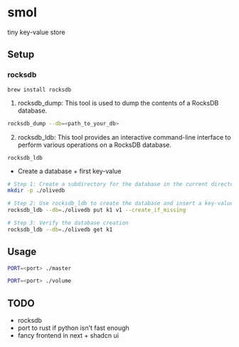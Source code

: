 # smol
tiny key-value store

## Setup
### rocksdb
`brew install rocksdb`

1.	rocksdb_dump:
This tool is used to dump the contents of a RocksDB database.

```sh
rocksdb_dump --db=<path_to_your_db>
```

2.	rocksdb_ldb:
This tool provides an interactive command-line interface to perform various operations on a RocksDB database.

```
rocksdb_ldb
```

- Create a database + first key-value
```sh
# Step 1: Create a subdirectory for the database in the current directory
mkdir -p ./olivedb

# Step 2: Use rocksdb_ldb to create the database and insert a key-value pair with the create_if_missing flag
rocksdb_ldb --db=./olivedb put k1 v1 --create_if_missing

# Step 3: Verify the database creation
rocksdb_ldb --db=./olivedb get k1
```
 
## Usage

```sh
PORT=<port> ./master
```

```sh
PORT=<port> ./volume
```

## TODO
- rocksdb
- port to rust if python isn't fast enough
- fancy frontend in next + shadcn ui
